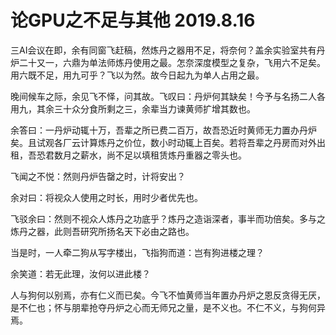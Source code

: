 # 论GPU之不足与其他 2019.8.16

三AI会议在即，余有同窗飞赶稿，然炼丹之器用不足，将奈何？盖余实验室共有丹炉二十又一，六鼎为单法师炼丹使用之最。怎奈深度模型之复杂，飞用六不足矣。用六既不足，用九可乎？飞以为然。故今日起九为单人占用之最。

晚间候车之际，余见飞不怿，问其故。飞叹曰：丹炉何其缺矣！今予与名扬二人各用九，其余三十众分食所剩之三，余辈当力谏黄师扩增其数也。

余答曰：一丹炉动辄十万，吾辈之所已费二百万，故吾恐近时黄师无力置办丹炉矣。且试观各厂云计算炼丹之价位，数小时动辄上百矣。若将吾辈之丹房而对外出租，吾恐君数月之薪水，尚不足以填租赁炼丹重器之零头也。

飞闻之不悦：然则丹炉告罄之时，计将安出？

余对曰：将视众人使用之时长，用时少者优先也。

飞驳余曰：然则不视众人炼丹之功底乎？炼丹之造诣深者，事半而功倍矣。多与之炼丹之器，此则吾研究所扬名天下必由之路也。

当是时，一人牵二狗从写字楼出，飞指狗而道：岂有狗进楼之理？

余笑道：若无此理，汝何以进此楼？

人与狗何以别焉，亦有仁义而已矣。今飞不恤黄师当年置办丹炉之恩反贪得无厌，是不仁也；怀与朋辈抢夺丹炉之心而无师兄之量，是不义也。不仁不义，与狗何异焉。
